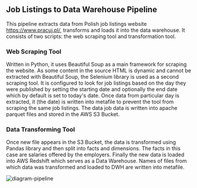 ## Job Listings to Data Warehouse Pipeline

This pipeline extracts data from Polish job listings website https://www.pracuj.pl/, transforms and loads it into the data warehouse. 
It consists of two scripts: the web scraping tool and transformation tool.

### Web Scraping Tool
Written in Python, it uses Beautiful Soup as a main framework for scraping the website. As some content in the source HTML is dynamic and cannot be extracted with Beautiful Soup, the Selenium library is used as a second scraping tool. 
It is configured to look for job listings based on the day they were published by setting the starting date and optionally the end date which by default is set to today's date. Once data from particular day is extracted, it (the date) is written into metafile to prevent the tool from scraping the same job listings. The data job data is written into apache parquet files and stored in the AWS S3 Bucket.

### Data Transforming Tool
Once new file appears in the S3 Bucket, the data is transformed using Pandas library and then split into facts and dimensions. The facts in this case are salaries offered by the employers. Finally the new data is loaded into AWS Redshift which serves as a Data Warehouse. Names of files from which data was transformed and loaded to DWH are written into metafile. 


![diagram-pipeline](https://user-images.githubusercontent.com/45266505/165622680-93a170a0-90ba-4d4b-9748-fb5248a10b4f.png)
